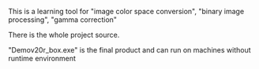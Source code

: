 
This is a learning tool for "image color space conversion", "binary image processing", "gamma correction"  

There is the whole project source.

"Demov20r_box.exe" is the final product and can run on machines without runtime environment
